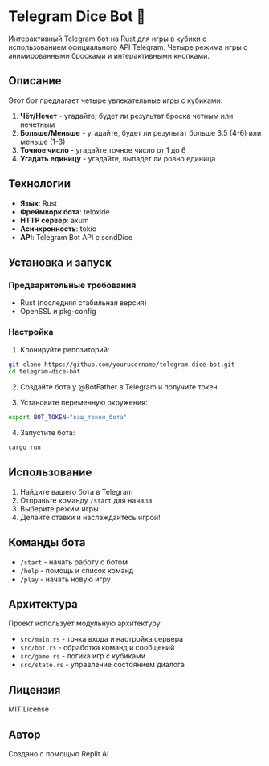 # Telegram Dice Bot 🎲

Интерактивный Telegram бот на Rust для игры в кубики с использованием официального API Telegram. Четыре режима игры с анимированными бросками и интерактивными кнопками.

## Описание

Этот бот предлагает четыре увлекательные игры с кубиками:

1. **Чёт/Нечет** - угадайте, будет ли результат броска четным или нечетным
2. **Больше/Меньше** - угадайте, будет ли результат больше 3.5 (4-6) или меньше (1-3)
3. **Точное число** - угадайте точное число от 1 до 6
4. **Угадать единицу** - угадайте, выпадет ли ровно единица

## Технологии

- **Язык**: Rust
- **Фреймворк бота**: teloxide
- **HTTP сервер**: axum
- **Асинхронность**: tokio
- **API**: Telegram Bot API с sendDice

## Установка и запуск

### Предварительные требования

- Rust (последняя стабильная версия)
- OpenSSL и pkg-config

### Настройка

1. Клонируйте репозиторий:
```bash
git clone https://github.com/yourusername/telegram-dice-bot.git
cd telegram-dice-bot
```

2. Создайте бота у @BotFather в Telegram и получите токен

3. Установите переменную окружения:
```bash
export BOT_TOKEN="ваш_токен_бота"
```

4. Запустите бота:
```bash
cargo run
```

## Использование

1. Найдите вашего бота в Telegram
2. Отправьте команду `/start` для начала
3. Выберите режим игры
4. Делайте ставки и наслаждайтесь игрой!

## Команды бота

- `/start` - начать работу с ботом
- `/help` - помощь и список команд
- `/play` - начать новую игру

## Архитектура

Проект использует модульную архитектуру:

- `src/main.rs` - точка входа и настройка сервера
- `src/bot.rs` - обработка команд и сообщений
- `src/game.rs` - логика игр с кубиками
- `src/state.rs` - управление состоянием диалога

## Лицензия

MIT License

## Автор

Создано с помощью Replit AI